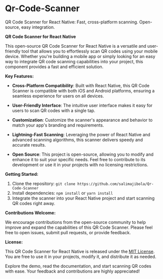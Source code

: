 # Qr-Code-Scanner
QR Code Scanner for React Native: Fast, cross-platform scanning. Open-source, easy integration.


**QR Code Scanner for React Native**


This open-source QR Code Scanner for React Native is a versatile and user-friendly tool that allows you to effortlessly scan QR codes using your mobile device. Whether you're building a mobile app or simply looking for an easy way to integrate QR code scanning capabilities into your project, this component provides a fast and efficient solution.

**Key Features:**

- **Cross-Platform Compatibility**: Built with React Native, this QR Code Scanner is compatible with both iOS and Android platforms, ensuring a seamless experience for users on all devices.

- **User-Friendly Interface**: The intuitive user interface makes it easy for users to scan QR codes with a single tap.

- **Customization**: Customize the scanner's appearance and behavior to match your app's branding and requirements.

- **Lightning-Fast Scanning**: Leveraging the power of React Native and advanced scanning algorithms, this scanner delivers speedy and accurate results.

- **Open Source**: This project is open-source, allowing you to modify and enhance it to suit your specific needs. Feel free to contribute to its development or use it in your projects with no licensing restrictions.

**Getting Started:**

1. Clone the repository: `git clone https://github.com/salimajibola/Qr-Code-Scanner`
2. Install dependencies: `npm install` or `yarn install`
3. Integrate the scanner into your React Native project and start scanning QR codes right away.

**Contributions Welcome:**

We encourage contributions from the open-source community to help improve and expand the capabilities of this QR Code Scanner. Please feel free to open issues, submit pull requests, or provide feedback.

**License:**

This QR Code Scanner for React Native is released under the [MIT License](link-to-license-file). You are free to use it in your projects, modify it, and distribute it as needed.

Explore the demo, read the documentation, and start scanning QR codes with ease. Your feedback and contributions are highly appreciated!


